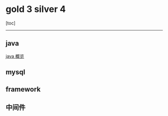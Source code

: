 # gold 3 silver 4  
[toc]

---

## java 

[java 概览](./java/README.md)


## mysql




## framework



## 中间件




